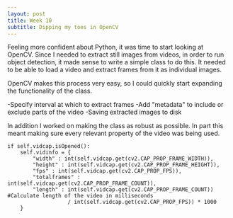 ```yaml
---
layout: post
title: Week 10
subtitle: Dipping my toes in OpenCV
---
```


Feeling more confident about Python, it was time to start looking at OpenCV. Since I needed to extract still images from videos, in order to run object detection, it made sense to write a simple class to do this. It needed to be able to load a video and extract frames from it as individual images.

OpenCV makes this process very easy, so I could quickly start expanding the functionality of the class.

-Specify interval at which to extract frames
-Add "metadata" to include or exclude parts of the video
-Saving extracted images to disk

In addition I worked on making the class as robust as possible. In part this meant making sure every relevant property of the video was being used.

~~~
if self.vidcap.isOpened():
    self.vidinfo = {
        "width" : int(self.vidcap.get(cv2.CAP_PROP_FRAME_WIDTH)),
        "height" : int(self.vidcap.get(cv2.CAP_PROP_FRAME_HEIGHT)),
        "fps" : int(self.vidcap.get(cv2.CAP_PROP_FPS)),
        "totalframes" : int(self.vidcap.get(cv2.CAP_PROP_FRAME_COUNT)),
        "length" : int(self.vidcap.get(cv2.CAP_PROP_FRAME_COUNT)) #Calculate length of the video in milliseconds
                   / int(self.vidcap.get(cv2.CAP_PROP_FPS)) * 1000
    }
~~~

